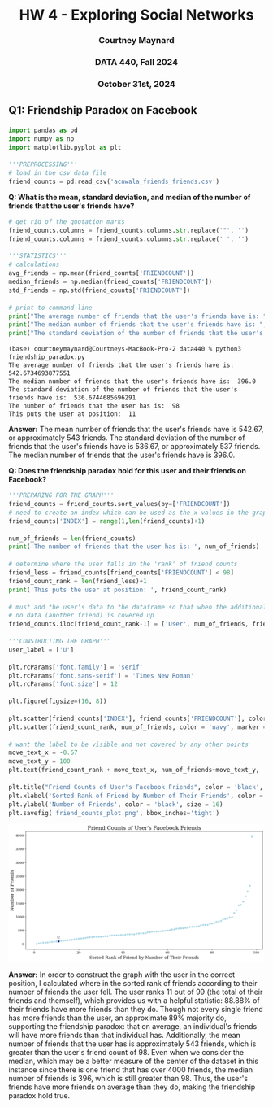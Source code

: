 <h1 align = "center">HW 4 - Exploring Social Networks</h1>

<h3 align = "center">Courtney Maynard</h3>
<h3 align = "center">DATA 440, Fall 2024</h3>
<h3 align = "center">October 31st, 2024</h3>

## Q1: Friendship Paradox on Facebook
```python
import pandas as pd
import numpy as np
import matplotlib.pyplot as plt

'''PREPROCESSING'''
# load in the csv data file
friend_counts = pd.read_csv('acnwala_friends_friends.csv')
```

**Q: What is the mean, standard deviation, and median of the number of friends that the user's friends have?**
```python
# get rid of the quotation marks
friend_counts.columns = friend_counts.columns.str.replace('"', '')
friend_counts.columns = friend_counts.columns.str.replace(' ', '')

'''STATISTICS'''
# calculations
avg_friends = np.mean(friend_counts['FRIENDCOUNT'])
median_friends = np.median(friend_counts['FRIENDCOUNT'])
std_friends = np.std(friend_counts['FRIENDCOUNT'])

# print to command line
print("The average number of friends that the user's friends have is: ", avg_friends)
print("The median number of friends that the user's friends have is: ", median_friends)
print("The standard deviation of the number of friends that the user's friends have is: ", std_friends)
```

```console
(base) courtneymaynard@Courtneys-MacBook-Pro-2 data440 % python3 friendship_paradox.py
The average number of friends that the user's friends have is:  542.6734693877551
The median number of friends that the user's friends have is:  396.0
The standard deviation of the number of friends that the user's friends have is:  536.6744685696291
The number of friends that the user has is:  98
This puts the user at position:  11
```

**Answer:**
The mean number of friends that the user's friends have is 542.67, or approximately 543 friends. The standard deviation of the number of friends that the user's friends have is 536.67, or approximately 537 friends. The median number of friends that the user's friends have is 396.0.

**Q:  Does the friendship paradox hold for this user and their friends on Facebook?**
```python
'''PREPARING FOR THE GRAPH'''
friend_counts = friend_counts.sort_values(by=['FRIENDCOUNT'])
# need to create an index which can be used as the x values in the graph
friend_counts['INDEX'] = range(1,len(friend_counts)+1)

num_of_friends = len(friend_counts)
print('The number of friends that the user has is: ', num_of_friends)

# determine where the user falls in the 'rank' of friend counts
friend_less = friend_counts[friend_counts['FRIENDCOUNT'] < 98]
friend_count_rank = len(friend_less)+1
print('This puts the user at position: ', friend_count_rank)

# must add the user's data to the dataframe so that when the additional point is plotted, 
# no data (another friend) is covered up
friend_counts.iloc[friend_count_rank-1] = ['User', num_of_friends, friend_count_rank]

'''CONSTRUCTING THE GRAPH'''
user_label = ['U']

plt.rcParams['font.family'] = 'serif'
plt.rcParams['font.sans-serif'] = 'Times New Roman' 
plt.rcParams['font.size'] = 12  

plt.figure(figsize=(16, 8))

plt.scatter(friend_counts['INDEX'], friend_counts['FRIENDCOUNT'], color='lightblue', marker='o')
plt.scatter(friend_count_rank, num_of_friends, color = 'navy', marker = '*', s = 75)

# want the label to be visible and not covered by any other points
move_text_x = -0.67
move_text_y = 100 
plt.text(friend_count_rank + move_text_x, num_of_friends+move_text_y, 'U', color = 'black')

plt.title("Friend Counts of User's Facebook Friends", color = 'black', size = 20)
plt.xlabel('Sorted Rank of Friend by Number of Their Friends', color = 'black', size = 16)
plt.ylabel('Number of Friends', color = 'black', size = 16)
plt.savefig('friend_counts_plot.png', bbox_inches='tight')
```
<img src="friend_counts_plot.png">

**Answer:** In order to construct the graph with the user in the correct position, I calculated where in the sorted rank of friends according to their number of friends the user fell. The user ranks 11 out of 99 (the total of their friends and themself), which provides us with a helpful statistic: 88.88% of their friends have more friends than they do. Though not every single friend has more friends than the user, an approximate 89% majority do, supporting the friendship paradox: that on average, an individual's friends will have more friends than that individual has. Additionally, the mean number of friends that the user has is approximately 543 friends, which is greater than the user's friend count of 98. Even when we consider the median, which may be a better measure of the center of the dataset in this instance since there is one friend that has over 4000 friends, the median number of friends is 396, which is still greater than 98. Thus, the user's friends have more friends on average than they do, making the friendship paradox hold true. 
